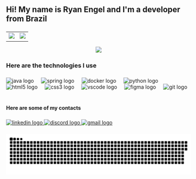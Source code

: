 <h2 align="left">Hi! My name is Ryan Engel and I'm a developer from Brazil</h2>

###

<table>
  <tr>
    <td>
      <img src="https://github-readme-stats.vercel.app/api?username=EngelRyan&theme=react&show_icons=true&hide_border=true&count_private=true">
    </td>
    <td>
      <img src="https://streak-stats.demolab.com?user=EngelRyan&theme=react&hide_border=true&exclude_days=Sun%2CSat">
    </td>
  </tr>
</table>

<div align="center">
  <img src="https://github-readme-stats.vercel.app/api/top-langs/?username=EngelRyan&theme=react&show_icons=true&hide_border=true&layout=compact">
</div>

###

<h3 align="left">Here are the technologies I use</h3>

###

<div align="left">
  <img src="https://cdn.jsdelivr.net/gh/devicons/devicon/icons/java/java-original.svg" height="50" alt="java logo"  />
  <img width="12" />
  
  <img src="https://cdn.jsdelivr.net/gh/devicons/devicon/icons/spring/spring-original.svg" height="50" alt="spring logo"  />
  <img width="12" />
  
  <img src="https://cdn.jsdelivr.net/gh/devicons/devicon/icons/docker/docker-original.svg" height="50" alt="docker logo"  />
  <img width="12" />
  
  <img src="https://cdn.jsdelivr.net/gh/devicons/devicon/icons/python/python-original.svg" height="50" alt="python logo"  />
  <img width="12" />
  
  <img src="https://cdn.jsdelivr.net/gh/devicons/devicon/icons/html5/html5-original.svg" height="50" alt="html5 logo"  />
  <img width="12" />
  
  <img src="https://cdn.jsdelivr.net/gh/devicons/devicon/icons/css3/css3-original.svg" height="50" alt="css3 logo"  />
  <img width="12" />
  
  <img src="https://cdn.jsdelivr.net/gh/devicons/devicon/icons/vscode/vscode-original.svg" height="50" alt="vscode logo"  />
  <img width="12" />
  
  <img src="https://cdn.jsdelivr.net/gh/devicons/devicon/icons/figma/figma-original.svg" height="50" alt="figma logo"  />
  <img width="12" />
  
  <img src="https://cdn.jsdelivr.net/gh/devicons/devicon/icons/git/git-original.svg" height="50" alt="git logo"  />
  <img width="12" />
</div>

###

<h4 align="left">Here are some of my contacts</h4>

###

<div align="left">
  <a href="https://www.linkedin.com/in/ryan-estrazulas-engel-22b97b275/" target="_blank">
    <img src="https://img.shields.io/static/v1?message=LinkedIn&logo=linkedin&label=&color=0077B5&logoColor=white&labelColor=&style=for-the-badge" height="35" alt="linkedin logo"  />
  </a>
  <a href="https://discord.com/channels/@engel_ryan" target="_blank">
    <img src="https://img.shields.io/static/v1?message=Discord&logo=discord&label=&color=7289DA&logoColor=white&labelColor=&style=for-the-badge" height="35" alt="discord logo"  />
  </a>
  <a href="mailto:ryaneengel@gmail.com" target="_blank">
    <img src="https://img.shields.io/static/v1?message=Gmail&logo=gmail&label=ryaneengel@gmail.com&color=D14836&logoColor=white&labelColor=&style=for-the-badge" height="35" alt="gmail logo"  />
  </a>
</div>

###

![snake gif](https://github.com/EngelRyan/EngelRyan/blob/output/github-snake-dark.svg)
